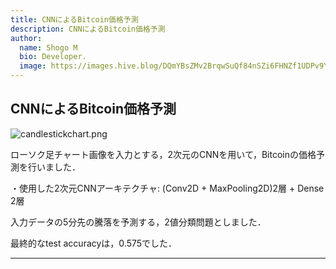 ```yaml
---
title: CNNによるBitcoin価格予測
description: CNNによるBitcoin価格予測
author:
  name: Shogo M
  bio: Developer.
  image: https://images.hive.blog/DQmYBsZMv2BrqwSuQf84nSZi6FHNZf1UDPv9YzqTo7w5qjw/IMG_0435.JPG
---
```


## CNNによるBitcoin価格予測

<author :author="author"></author>

![candlestickchart.png](https://images.hive.blog/DQmQveT2pRbAPhKvot1B73LgBFhFoFnLDPZMfHATrLtzd6d/candlestickchart.png)

ローソク足チャート画像を入力とする，2次元のCNNを用いて，Bitcoinの価格予測を行いました．

・使用した2次元CNNアーキテクチャ: (Conv2D + MaxPooling2D)2層 + Dense 2層

入力データの5分先の騰落を予測する，2値分類問題としました．

最終的なtest accuracyは，0.575でした．

---